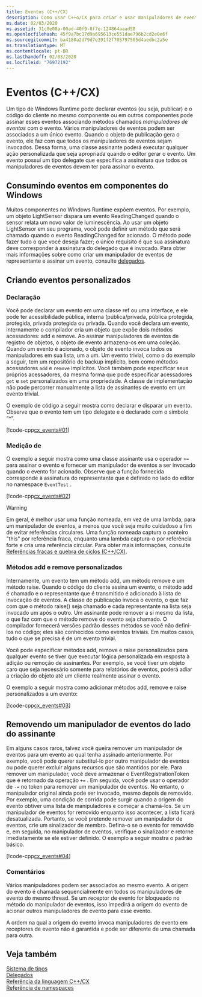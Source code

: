 ```yaml
---
title: Eventos (C++/CX)
description: Como usar C++o/CX para criar e usar manipuladores de eventos no Windows Runtime.
ms.date: 02/03/2020
ms.assetid: 31c8e08a-00ad-40f9-8f7e-124864aaad58
ms.openlocfilehash: 45f9a7bc17d9a695613ce551dae796b2cd2e0e6f
ms.sourcegitcommit: ba4180a2d79d7e391f2f705797505d4aedbc2a5e
ms.translationtype: MT
ms.contentlocale: pt-BR
ms.lasthandoff: 02/03/2020
ms.locfileid: "76972192"
---
```

# <a name="events-ccx"></a>Eventos (C++/CX)

Um tipo de Windows Runtime pode declarar eventos (ou seja, publicar) e o código do cliente no mesmo componente ou em outros componentes pode assinar esses eventos associando métodos chamados *manipuladores de eventos* com o evento. Vários manipuladores de eventos podem ser associados a um único evento. Quando o objeto de publicação gera o evento, ele faz com que todos os manipuladores de eventos sejam invocados. Dessa forma, uma classe assinante poderá executar qualquer ação personalizada que seja apropriada quando o editor gerar o evento. Um evento possui um tipo delegate que especifica a assinatura que todos os manipuladores de eventos devem ter para assinar o evento.

## <a name="consuming-events-in-windows-components"></a>Consumindo eventos em componentes do Windows

Muitos componentes no Windows Runtime expõem eventos. Por exemplo, um objeto LightSensor dispara um evento ReadingChanged quando o sensor relata um novo valor de luminescência. Ao usar um objeto LightSensor em seu programa, você pode definir um método que será chamado quando o evento ReadingChanged for acionado. O método pode fazer tudo o que você deseja fazer; o único requisito é que sua assinatura deve corresponder à assinatura do delegado que é invocado. Para obter mais informações sobre como criar um manipulador de eventos de representante e assinar um evento, consulte [delegados](../cppcx/delegates-c-cx.md).

## <a name="creating-custom-events"></a>Criando eventos personalizados

### <a name="declaration"></a>Declaração

Você pode declarar um evento em uma classe ref ou uma interface, e ele pode ter acessibilidade pública, interna (pública/privada, pública protegida, protegida, privada protegida ou privada. Quando você declara um evento, internamente o compilador cria um objeto que expõe dois métodos acessadores: add e remove. Ao assinar manipuladores de eventos de registro de objetos, o objeto de evento armazena-os em uma coleção. Quando um evento é acionado, o objeto de evento invoca todos os manipuladores em sua lista, um a um. Um evento trivial, como o do exemplo a seguir, tem um repositório de backup implícito, bem como métodos acessadores `add` e `remove` implícitos. Você também pode especificar seus próprios acessadores, da mesma forma que pode especificar acessadores `get` e `set` personalizados em uma propriedade.  A classe de implementação não pode percorrer manualmente a lista de assinantes de evento em um evento trivial.

O exemplo de código a seguir mostra como declarar e disparar um evento. Observe que o evento tem um tipo delegate e é declarado com o símbolo “^”.

[!code-cpp[cx_events#01](../cppcx/codesnippet/CPP/cx_events/class1.h#01)]

### <a name="usage"></a>Medição de

O exemplo a seguir mostra como uma classe assinante usa o operador `+=` para assinar o evento e fornecer um manipulador de eventos a ser invocado quando o evento for acionado. Observe que a função fornecida corresponde à assinatura do representante que é definido no lado do editor no namespace `EventTest` .

[!code-cpp[cx_events#02](../cppcx/codesnippet/CPP/eventsupportinvs/eventclientclass.h#02)]

> [!WARNING]
> Em geral, é melhor usar uma função nomeada, em vez de uma lambda, para um manipulador de eventos, a menos que você seja muito cuidadoso a fim de evitar referências circulares. Uma função nomeada captura o ponteiro "this" por referência fraca, enquanto uma lambda captura-o por referência forte e cria uma referência circular. Para obter mais informações, consulte [Referências fracas e quebra de ciclos (C++/CX)](../cppcx/weak-references-and-breaking-cycles-c-cx.md).

### <a name="custom-add-and-remove-methods"></a>Métodos add e remove personalizados

Internamente, um evento tem um método add, um método remove e um método raise. Quando o código do cliente assina um evento, o método add é chamado e o representante que é transmitido é adicionado à lista de invocação de eventos. A classe de publicação invoca o evento, o que faz com que o método raise() seja chamado e cada representante na lista seja invocado um após o outro. Um assinante pode remover a si mesmo da lista, o que faz com que o método remove do evento seja chamado. O compilador fornecerá versões padrão desses métodos se você não defini-los no código; eles são conhecidos como eventos triviais. Em muitos casos, tudo o que se precisa é de um evento trivial.

Você pode especificar métodos add, remove e raise personalizados para qualquer evento se tiver que executar lógica personalizada em resposta à adição ou remoção de assinantes. Por exemplo, se você tiver um objeto caro que seja necessário somente para relatórios de eventos, poderá adiar a criação do objeto até um cliente realmente assinar o evento.

O exemplo a seguir mostra como adicionar métodos add, remove e raise personalizados a um evento:

[!code-cpp[cx_events#03](../cppcx/codesnippet/CPP/cx_events/class1.h#03)]

## <a name="removing-an-event-handler-from-the-subscriber-side"></a>Removendo um manipulador de eventos do lado do assinante

Em alguns casos raros, talvez você queira remover um manipulador de eventos para um evento ao qual tenha assinado anteriormente. Por exemplo, você pode querer substituí-lo por outro manipulador de eventos ou pode querer excluir alguns recursos que são mantidos por ele. Para remover um manipulador, você deve armazenar o EventRegistrationToken que é retornado da operação `+=` . Em seguida, você pode usar o operador de `-=` no token para remover um manipulador de eventos.  No entanto, o manipulador original ainda pode ser invocado, mesmo depois de removido. Por exemplo, uma condição de corrida pode surgir quando a origem do evento obtiver uma lista de manipuladores e começar a chamá-los. Se um manipulador de eventos for removido enquanto isso acontecer, a lista ficará desatualizada. Portanto, se você pretende remover um manipulador de eventos, crie um sinalizador de membro. Defina-o se o evento for removido e, em seguida, no manipulador de eventos, verifique o sinalizador e retorne imediatamente se ele estiver definido. O exemplo a seguir mostra o padrão básico.

[!code-cpp[cx_events#04](../cppcx/codesnippet/CPP/eventsupportinvs/eventclientclass.h#04)]

### <a name="remarks"></a>Comentários

Vários manipuladores podem ser associados ao mesmo evento. A origem do evento é chamada sequencialmente em todos os manipuladores de evento do mesmo thread. Se um receptor de evento for bloqueado no método do manipulador de eventos, isso impedirá a origem do evento de acionar outros manipuladores de evento para esse evento.

A ordem na qual a origem do evento invoca manipuladores de evento em receptores de evento não é garantida e pode ser diferente de uma chamada para outra.

## <a name="see-also"></a>Veja também

[Sistema de tipos](../cppcx/type-system-c-cx.md)<br/>
[Delegados](../cppcx/delegates-c-cx.md)<br/>
[Referência da linguagem C++/CX](../cppcx/visual-c-language-reference-c-cx.md)<br/>
[Referência de namespaces](../cppcx/namespaces-reference-c-cx.md)
